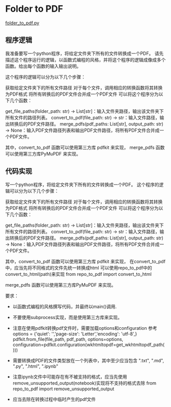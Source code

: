 
# Folder to PDF
[folder_to_pdf.py](folder_to_pdf.py)

## 程序逻辑
我准备要写一个python程序，将给定文件夹下所有的文件转换成一个PDF。
请先描述这个程序运行的逻辑，以函数式编程的风格，并将这个程序的逻辑成像成多个函数。给出每个函数的输入输出说明。

这个程序的逻辑可以分为以下几个步骤：

获取给定文件夹下的所有文件路径
对于每个文件，调用相应的转换函数将其转换为PDF格式
将所有转换后的PDF文件合并成一个PDF文件
可以将这个程序分为以下几个函数：

get_file_paths(folder_path: str) -> List[str]：输入文件夹路径，输出该文件夹下所有文件的路径列表。
convert_to_pdf(file_path: str) -> str：输入文件路径，输出转换后的PDF文件路径。
merge_pdfs(pdf_paths: List[str], output_path: str) -> None：输入PDF文件路径列表和输出PDF文件路径，将所有PDF文件合并成一个PDF文件。

其中，convert_to_pdf 函数可以使用第三方库 pdfkit 来实现，
merge_pdfs 函数可以使用第三方库PyMuPDF 来实现。

## 代码实现
写一个python程序，将给定文件夹下所有的文件转换成一个PDF。
这个程序的逻辑可以分为以下几个步骤：

获取给定文件夹下的所有文件路径
对于每个文件，调用相应的转换函数将其转换为PDF格式
将所有转换后的PDF文件合并成一个PDF文件
可以将这个程序分为以下几个函数：

get_file_paths(folder_path: str) -> List[str]：输入文件夹路径，输出该文件夹下所有文件的路径列表。
convert_to_pdf(file_path: str) -> str：输入文件路径，输出转换后的PDF文件路径。
merge_pdfs(pdf_paths: List[str], output_path: str) -> None：输入PDF文件路径列表和输出PDF文件路径，将所有PDF文件合并成一个PDF文件。

其中，convert_to_pdf 函数可以使用第三方库 pdfkit 来实现，
在convert_to_pdf 中，应当先将不同格式的文件先统一转换成html
可以使用repo_to_pdf中的convert_to_html(path)来实现
from repo_to_pdf import convert_to_html

merge_pdfs 函数可以使用第三方库PyMuPDF 来实现。

要求：
* 以函数式编程的风格撰写代码，并最终以main()调用.
* 不要使用subprocess实现，而是使用第三方库来实现。
* 注意在使用pdfkit转换pdf文件时，需要加载options和configuration
参考
options = {'quiet': '','page-size': 'Letter','encoding': 'utf-8',}
pdfkit.from_file(file_path, pdf_path, options=options, configuration=pdfkit.configuration(wkhtmltopdf=get_wkhtmltopdf_path()))

* 需要转换成PDF的文件类型放在一个列表中，其中至少应当包含
".txt", ".md", ".py", ".html", ".ipynb"
* 注意ipynb文件中可能存在有不被支持的格式，应当先使用
remove_unsupported_output(notebook)实现将不支持的格式去除
from repo_to_pdf import remove_unsupported_output
* 应当去除在转换过程中临时产生的pdf文件


